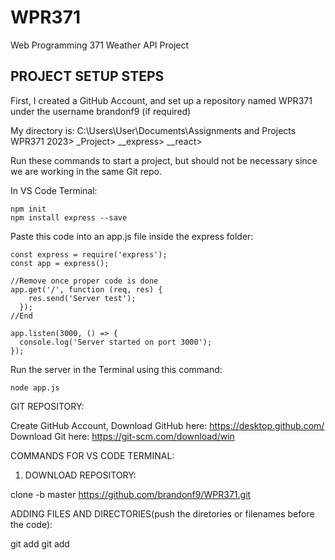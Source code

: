 # WPR371
Web Programming 371 Weather API Project

## PROJECT SETUP STEPS ##

First, I created a GitHub Account, and set up a repository named WPR371 under the username brandonf9 (if required)

My directory is: 
C:\Users\User\Documents\Assignments and Projects\
WPR371 2023>
_Project>
__express>
__react>  

Run these commands to start a project, but should not be necessary since we are working in the same Git repo.

In VS Code Terminal:

    npm init
    npm install express --save

Paste this code into an app.js file inside the express folder:

    const express = require('express');
    const app = express();

    //Remove once proper code is done
    app.get('/', function (req, res) {
        res.send('Server test');
      });
    //End

    app.listen(3000, () => {
      console.log('Server started on port 3000');
    });
 
 
Run the server in the Terminal using this command:

    node app.js
    
    
GIT REPOSITORY:

Create GitHub Account,
Download GitHub here: https://desktop.github.com/
Download Git here: https://git-scm.com/download/win

COMMANDS FOR VS CODE TERMINAL: 

1. DOWNLOAD REPOSITORY:

clone -b master https://github.com/brandonf9/WPR371.git

ADDING FILES AND DIRECTORIES(push the diretories or filenames before the code):

git add <folder name>
git add <file name.js>



